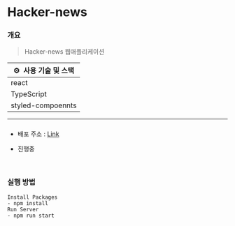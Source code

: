# Hacker-news

### 개요

> Hacker-news 웹애플리케이션

| ⚙️  사용 기술 및 스택 |
| --------------------- |
| react                 |
| TypeScript            |
| styled-compoennts     |

---

###

- 배포 주소 : [Link](https://fancy-capybara-34a15c.netlify.app/)

- 진행중

  </br>

### 실행 방법

    Install Packages
    - npm install
    Run Server
    - npm run start

